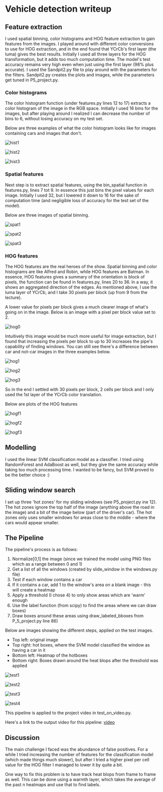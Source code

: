 # Vehicle detection writeup

## Feature extraction
I used spatial binning, color histograms and HOG feature extraction to gain features
from the images. I played around with different color conversions to use for HOG extraction,
and in the end found that YCrCb's first layer (the luma) gives the best results. Initially I
used all three layers for the HOG transformation, but it adds too much computation time. The model's test
accuracy remains very high even when just using the first layer (98% plus accurate).
I used the Sandpit2.py file to play around with the parameters for the filters. Sandpit2.py creates
the plots and images, while the parameters get tuned in P5_project.py.

### Color histograms
The color histogram function (under features.py lines 12 to 17) extracts a color histogram
of the image in the RGB space. Initially I used 16 bins for the images, but after playing around I realized
I can decrease the number of bins to 6, without losing accuracy on my test set.

Below are three examples of what the color histogram looks like for images containing cars and images that don't.

![hist1](images/color_hist_1.png)

![hist2](images/color_hist_2.png)

![hist3](images/color_hist_3.png)

### Spatial features
Next step is to extract spatial features, using the bin_spatial function in features.py, lines 7 tot 9. In essence this just bins the pixel values
for each image. Initially I used 32, but I lowered it down to 16 for the sake of computation time
(and negligible loss of accuracy for the test set of the model).

Below are three images of spatial binning.

![spat1](images/spatial_1.png)

![spat2](images/spatial_2.png)

![spat3](images/spatial_3.png)


### HOG features
The HOG features are the real heroes of the show. Spatial binning and color histograms are
like Alfred and Robin, while HOG features are Batman. In essence, HOG features gives a summary of the orientation
 is block of pixels, the function can be found in features.py, lines 20 to 36. In a way, it shows an aggregated direction of the edges. As mentioned
 above, I use the luma layer of YCrCb, and I take 30 pixels per block (up from 9 from the lecture).

A lower value for pixels per block gives a much clearer image of what's going on in the image. Below is an
image with a pixel per block value set to 2.

![hog0](images/HOG0.png)

Intuitively this image would be much more useful for image extraction, but I found that increasing the pixels per
block to up to 30 increases the pipe's capability of finding windows. You can still see there's a difference between car and not-car
images in the three examples below.

![hog1](images/HOG1.png)

![hog2](images/HOG2.png)

![hog3](images/HOG3.png)


So in the end I settled with 30 pixels per block, 2 cells per block and I only used the 1st layer of the YCrCb color translation.

Below are plots of the HOG features

![hogf1](images/HOG_f1.png)

![hogf2](images/HOG_f2.png)

![hogf3](images/HOG_f3.png)


## Modelling

I used the linear SVM classification model as a classifier. I tried using RandomForest and AdaBoost as well, but they give the same accuracy
 while taking too much processing time. I wanted to be fancy, but SVM proved to be the better choice :)

## Sliding window search
I set up three 'hot zones' for my sliding windows (see P5_project.py ine 12). The hot zones ignore the top half of the image (anything above the
 road in the image) and a bit of the image below (part of the driver's car). The hot zones only uses smaller windows for areas close to the middle -
 where the cars would appear smaller.


## The Pipeline
 The pipeline's process is as follows:

 1. Normalize[0,1] the image (since we trained the model using PNG files which as a range between 0 and 1)
 2. Get a list of all the windows (created by slide_window in the windows.py file)
 3. Test if each window contains a car
 4. If it contains a car, add 1 to the window's area on a blank image - this will create a heatmap
 5. Apply a threshold (I chose 4) to only show areas which are 'warm' enough
 6. Use the label function (from scipy) to find the areas where we can draw boxes)
 7. Draw boxes around these areas using draw_labeled_bboxes from P_5_project.py line 86)

Below are images showing the different steps, applied on the test images.

* Top left: original image
* Top right: hot boxes, where the SVM model classified the window as having a car in it
* Bottom left: Heatmap of the hotboxes
* Bottom right: Boxes drawn around the heat blops after the threshold was applied

![test1](images/test1.png)

![test2](images/test2.png)

![test3](images/test3.png)

![test4](images/test4.png)


This pipeline is applied to the project video in test_on_video.py.

Here's a link to the output video for this pipeline: [video](https://youtu.be/jEqmMY1mAzw)


## Discussion
The main challenge I faced was the abundance of false positives. For a while I tried increasing
the number of features for the classification model (which made things much slower), but after I tried a higher pixel per
cell value for the HOG filter I managed to lower it by quite a bit.

One way to fix this problem is to have track heat blops from frame to frame as well. This
can be done using a warmth layer, which takes the average of the past n heatmaps and use that to
find labels.




